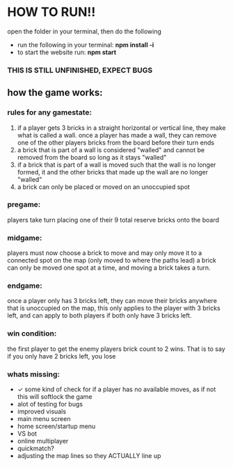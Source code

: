 # HOW TO RUN!!
open the folder in your terminal, then do the following 
- run the following in your terminal: **npm install -i** 
- to start the website run: **npm start**
### **THIS IS STILL UNFINISHED, EXPECT BUGS**
## how the game works:
### rules for any gamestate:
1. if a player gets 3 bricks in a straight horizontal or vertical line, they make what is called a wall.
   once a player has made a wall, they can remove one of the other players bricks from the board before their turn ends
2. a brick that is part of a wall is considered "walled" and cannot be removed from the board so long as it stays "walled"
3. if a brick that is part of a wall is moved such that the wall is no longer formed, it and the other bricks that made
   up the wall are no longer "walled"
4. a brick can only be placed or moved on an unoccupied spot

### pregame:
players take turn placing one of their 9 total reserve bricks onto the board

### midgame:
players must now choose a brick to move and may only move it to a connected spot on the map (only moved to where the paths lead)
a brick can only be moved one spot at a time, and moving a brick takes a turn.

### endgame:
once a player only has 3 bricks left, they can move their bricks anywhere that is unoccupied on the map, this only applies to
the player with 3 bricks left, and can apply to both players if both only have 3 bricks left.

### win condition: 
the first player to get the enemy players brick count to 2 wins. That is to say if you only have 2 bricks left, you lose

### whats missing:
- ✓ some kind of check for if a player has no available moves, as if not this will softlock the game
- alot of testing for bugs
- improved visuals
- main menu screen
- home screen/startup menu
- VS bot
- online multiplayer
- quickmatch?
- adjusting the map lines so they ACTUALLY line up